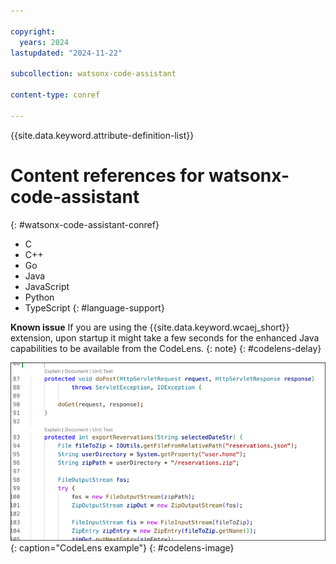 ```yaml
---

copyright:
  years: 2024
lastupdated: "2024-11-22"

subcollection: watsonx-code-assistant

content-type: conref

---
```


{{site.data.keyword.attribute-definition-list}}

# Content references for watsonx-code-assistant
{: #watsonx-code-assistant-conref}

- C 
- C++
- Go
- Java 
- JavaScript
- Python
- TypeScript
{: #language-support}

**Known issue** If you are using the {{site.data.keyword.wcaej_short}} extension, upon startup it might take a few seconds for the enhanced Java capabilities to be available from the CodeLens.
{: note}
{: #codelens-delay}

![CodeLens example](/images/codelens.png){: caption="CodeLens example"}
{: #codelens-image}

